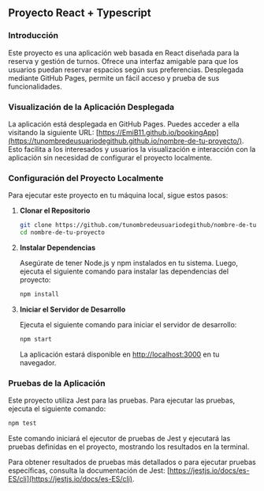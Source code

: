 
## Proyecto React + Typescript

### Introducción

Este proyecto es una aplicación web basada en React diseñada para la reserva y gestión de turnos. Ofrece una interfaz amigable para que los usuarios puedan reservar espacios según sus preferencias. Desplegada mediante GitHub Pages, permite un fácil acceso y prueba de sus funcionalidades.

### Visualización de la Aplicación Desplegada

La aplicación está desplegada en GitHub Pages. Puedes acceder a ella visitando la siguiente URL: [https://EmiB11.github.io/bookingApp](https://tunombredeusuariodegithub.github.io/nombre-de-tu-proyecto/). Esto facilita a los interesados y usuarios la visualización e interacción con la aplicación sin necesidad de configurar el proyecto localmente.

### Configuración del Proyecto Localmente

Para ejecutar este proyecto en tu máquina local, sigue estos pasos:

1. **Clonar el Repositorio**

    ```bash
    git clone https://github.com/tunombredeusuariodegithub/nombre-de-tu-proyecto.git
    cd nombre-de-tu-proyecto
    ```

2. **Instalar Dependencias**

    Asegúrate de tener Node.js y npm instalados en tu sistema. Luego, ejecuta el siguiente comando para instalar las dependencias del proyecto:

    ```bash
    npm install
    ```

3. **Iniciar el Servidor de Desarrollo**

    Ejecuta el siguiente comando para iniciar el servidor de desarrollo:

    ```bash
    npm start
    ```

    La aplicación estará disponible en [http://localhost:3000](http://localhost:3000) en tu navegador.

### Pruebas de la Aplicación

Este proyecto utiliza Jest para las pruebas. Para ejecutar las pruebas, ejecuta el siguiente comando:

```bash
npm test
```

Este comando iniciará el ejecutor de pruebas de Jest y ejecutará las pruebas definidas en el proyecto, mostrando los resultados en la terminal.

Para obtener resultados de pruebas más detallados o para ejecutar pruebas específicas, consulta la documentación de Jest: [https://jestjs.io/docs/es-ES/cli](https://jestjs.io/docs/es-ES/cli).
